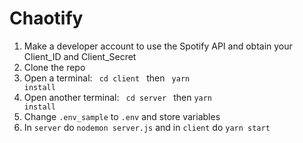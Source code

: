 # Chaotify

1. Make a developer account to use the Spotify API and obtain your Client_ID and Client_Secret
2. Clone the repo
3. Open a terminal: <code> cd client </code> then <code> yarn install</code>
4. Open another terminal: <code> cd server </code> then <code>yarn install</code>
5. Change <code>.env_sample</code> to <code>.env</code> and store variables
5. In <code>server</code> do <code>nodemon server.js</code> and in <code>client</code> do <code>yarn start</code>
